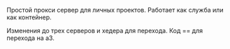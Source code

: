 Простой прокси сервер для личных проектов.
Работает как служба или как контейнер.

Изменения до трех серверов и хедера для перехода.
Код == для перехода на a3.